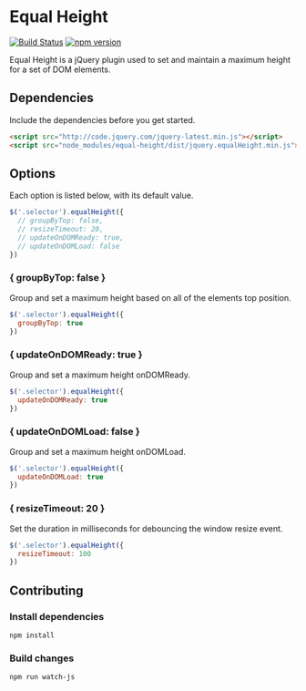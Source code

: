 # Equal Height

[![Build Status](https://travis-ci.org/dubbs/equal-height.svg?branch=master)](https://travis-ci.org/dubbs/equal-height)
[![npm version](https://badge.fury.io/js/equal-height.svg)](https://badge.fury.io/js/equal-height)

Equal Height is a jQuery plugin used to set and maintain a maximum height for a set of DOM elements.

## Dependencies

Include the dependencies before you get started.

```html
<script src="http://code.jquery.com/jquery-latest.min.js"></script>
<script src="node_modules/equal-height/dist/jquery.equalHeight.min.js"></script>
```

## Options

Each option is listed below, with its default value.

```js
$('.selector').equalHeight({
  // groupByTop: false,
  // resizeTimeout: 20,
  // updateOnDOMReady: true,
  // updateOnDOMLoad: false
})
```

### { groupByTop: false }

Group and set a maximum height based on all of the elements top position.

```js
$('.selector').equalHeight({
  groupByTop: true
})
```

### { updateOnDOMReady: true }

Group and set a maximum height onDOMReady.

```js
$('.selector').equalHeight({
  updateOnDOMReady: true
})
```

### { updateOnDOMLoad: false }

Group and set a maximum height onDOMLoad.

```js
$('.selector').equalHeight({
  updateOnDOMLoad: true
})
```

### { resizeTimeout: 20 }

Set the duration in milliseconds for debouncing the window resize event. 

```js
$('.selector').equalHeight({
  resizeTimeout: 100
})
```

## Contributing

### Install dependencies

```
npm install
```

### Build changes

```
npm run watch-js
```


